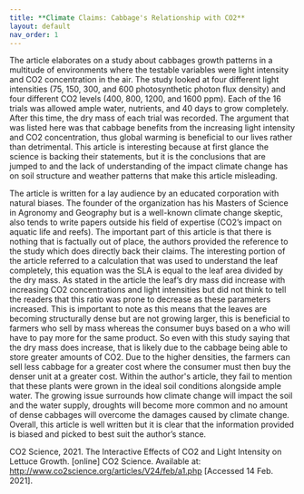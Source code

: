 ```yaml
---
title: **Climate Claims: Cabbage's Relationship with CO2**
layout: default
nav_order: 1
---
```

The article elaborates on a study about cabbages growth patterns in a multitude of environments where the testable variables were light intensity and CO2 concentration in the air. The study looked at four different light intensities (75, 150, 300, and 600 photosynthetic photon flux density) and four different CO2 levels (400, 800, 1200, and 1600 ppm). Each of the 16 trials was allowed ample water, nutrients, and 40 days to grow completely. After this time, the dry mass of each trial was recorded. The argument that was listed here was that cabbage benefits from the increasing light intensity and CO2 concentration, thus global warming is beneficial to our lives rather than detrimental. This article is interesting because at first glance the science is backing their statements, but it is the conclusions that are jumped to and the lack of understanding of the impact climate change has on soil structure and weather patterns that make this article misleading.

The article is written for a lay audience by an educated corporation with natural biases. 
The founder of the organization has his Masters of Science in Agronomy and Geography but is a well-known climate change skeptic, also tends to write papers outside his field of expertise (CO2’s impact on aquatic life and reefs). The important part of this article is that there is nothing that is factually out of place, the authors provided the reference to the study which does directly back their claims. The interesting portion of the article referred to a calculation that was used to understand the leaf completely, this equation was the SLA is equal to the leaf area divided by the dry mass. As stated in the article the leaf’s dry mass did increase with increasing CO2 concentrations and light intensities but did not think to tell the readers that this ratio was prone to decrease as these parameters increased. This is important to note as this means that the leaves are becoming structurally dense but are not growing larger, this is beneficial to farmers who sell by mass whereas the consumer buys based on a who will have to pay more for the same product. So even with this study saying that the dry mass does increase, that is likely due to the cabbage being able to store greater amounts of CO2. Due to the higher densities, the farmers can sell less cabbage for a greater cost where the consumer must then buy the denser unit at a greater cost. Within the author's article, they fail to mention that these plants were grown in the ideal soil conditions alongside ample water. The growing issue surrounds how climate change will impact the soil and the water supply, droughts will become more common and no amount of dense cabbages will overcome the damages caused by climate change. Overall, this article is well written but it is clear that the information provided is biased and picked to best suit the author’s stance.

CO2 Science, 2021. The Interactive Effects of CO2 and Light Intensity on Lettuce Growth. [online] CO2 Science. Available at: <http://www.co2science.org/articles/V24/feb/a1.php> [Accessed 14 Feb. 2021].
